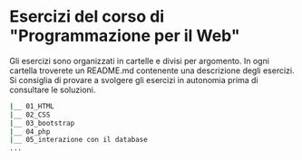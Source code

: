 # Esercizi del corso di "Programmazione per il Web"
Gli esercizi sono organizzati in cartelle e divisi per argomento. 
In ogni cartella troverete un README.md contenente una descrizione degli esercizi.
Si consiglia di provare a svolgere gli esercizi in autonomia prima di consultare le soluzioni.
```bash
|__ 01_HTML
|__ 02_CSS			
|__ 03_bootstrap
|__ 04_php
|__ 05_interazione con il database
...
```

